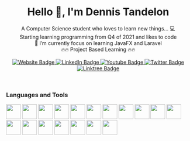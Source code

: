 <h1 align="center">
    Hello 👋, I'm Dennis Tandelon    
</h1> 
<div align="center">
    <div>A Computer Science student who loves to learn new things... 💻 </div>
    <div>Starting learning programming from Q4 of 2021 and likes to code</div>
    <div>🌱 I’m currently focus on learning JavaFX and Laravel</div>
    <div>🔥🔥 Project Based Learning 🔥🔥</div>
</div>
&nbsp;
<div id="badges" align="center">
  <a href="https://www.dennistandelon.my.id">
    <img src="https://img.shields.io/badge/Website-black?style=for-the-badge&logo=javascript&logoColor=white" alt="Website Badge"/>
  </a>
  <a href="https://www.linkedin.com/in/dennistandelon">
    <img src="https://img.shields.io/badge/LinkedIn-blue?style=for-the-badge&logo=linkedin&logoColor=white" alt="LinkedIn Badge"/>
  </a>
  <a href="https://www.instagram.com/dennis.tandelon/">
    <img src="https://img.shields.io/badge/Instagram-E1306C?style=for-the-badge&logo=instagram&logoColor=white" alt="Youtube Badge"/>
  </a>
  <a href="https://www.youtube.com/dennistandelon">
    <img src="https://img.shields.io/badge/Youtube-red?style=for-the-badge&logo=youtube&logoColor=white" alt="Twitter Badge"/>
  </a>
  <a href="https://www.linktr.ee/dennistandelon">
    <img src="https://img.shields.io/badge/Linktree-black?style=for-the-badge&logo=linktree&logoColor=white" alt="Linktree Badge"/>
  </a>
</div>

&nbsp;
### Languages and Tools    
<div>
    <img src="https://cdn.jsdelivr.net/gh/devicons/devicon/icons/c/c-original.svg" height=40 width=40 />
    <img src="https://cdn.jsdelivr.net/gh/devicons/devicon/icons/java/java-original.svg" height=40 width=40 />
    <img src="https://cdn.jsdelivr.net/gh/devicons/devicon/icons/html5/html5-original.svg" height=40 width=40 />
    <img src="https://cdn.jsdelivr.net/gh/devicons/devicon/icons/css3/css3-original.svg" height=40 width=40 />
    <img src="https://cdn.jsdelivr.net/gh/devicons/devicon/icons/javascript/javascript-original.svg" height=40 width=40/>
    <img src="https://cdn.jsdelivr.net/gh/devicons/devicon/icons/mysql/mysql-original-wordmark.svg" height=40 width=40 />
    <img src="https://cdn.jsdelivr.net/gh/devicons/devicon/icons/microsoftsqlserver/microsoftsqlserver-plain-wordmark.svg" height=40 width=40/>
    <img src="https://cdn.jsdelivr.net/gh/devicons/devicon/icons/python/python-original.svg" height=40 width=40 />
    <img src="https://cdn.jsdelivr.net/gh/devicons/devicon/icons/csharp/csharp-original.svg" height=40 width=40 />
    <img src="https://cdn.jsdelivr.net/gh/devicons/devicon/icons/react/react-original-wordmark.svg" height=40 width=40 />
    <img src="https://cdn.jsdelivr.net/gh/devicons/devicon/icons/laravel/laravel-plain-wordmark.svg" height=40 width=40/>
    <img src="https://cdn.jsdelivr.net/gh/devicons/devicon/icons/bootstrap/bootstrap-original-wordmark.svg" height=40 width=40/>
    <img src="https://cdn.jsdelivr.net/gh/devicons/devicon/icons/figma/figma-original.svg" height=40 width=40/>
    <img src="https://cdn.jsdelivr.net/gh/devicons/devicon/icons/git/git-original.svg" height=40 width=40/>
    <img src="https://cdn.jsdelivr.net/gh/devicons/devicon/icons/github/github-original.svg" height=40 width=40/>
    <img src="https://cdn.jsdelivr.net/gh/devicons/devicon/icons/firebase/firebase-plain.svg" height=40 width=40 />
    <img src="https://cdn.jsdelivr.net/gh/devicons/devicon/icons/filezilla/filezilla-plain.svg" height=40 width=40 />
    <img src="https://cdn.jsdelivr.net/gh/devicons/devicon/icons/salesforce/salesforce-original.svg" height=40 width=40 />
</div>

&nbsp;
